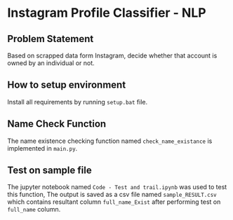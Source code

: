 # Instagram Profile Classifier - NLP
## Problem Statement
Based on scrapped data form Instagram, decide whether that account is owned by an individual or not. 

## How to setup environment
Install all requirements by running `setup.bat` file.

## Name Check Function
The name existence checking function named `check_name_existance` is implemented in `main.py`.

## Test on sample file
The jupyter notebook named `Code - Test and trail.ipynb` was used to test this function, The output is saved as a csv file named `sample_RESULT.csv` which contains resultant column `full_name_Exist` after performing test on `full_name` column.